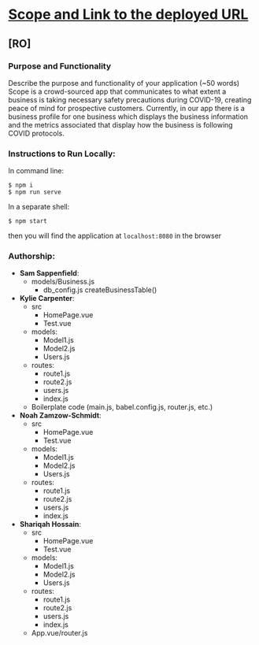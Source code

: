 
# [Scope and Link to the deployed URL](https://www.heroku.com/)
## [RO]
### Purpose and Functionality
Describe the purpose and functionality of your application (~50 words) 
Scope is a crowd-sourced app that communicates to what extent a business is taking necessary safety precautions during COVID-19, creating peace of mind for prospective customers. Currently, in our app there is a business profile for one business which displays the business information and the metrics associated that display how the business is following COVID protocols. 
### Instructions to Run Locally:
In command line:
```console
$ npm i
$ npm run serve
```
In a separate shell:
```console
$ npm start
```
then you will find the application at `localhost:8080` in the browser

### Authorship:
* **Sam Sappenfield**:
  * models/Business.js
    * db_config.js
        createBusinessTable()    
* **Kylie Carpenter**:
  * src
    * HomePage.vue
    * Test.vue
  * models:
    * Model1.js
    * Model2.js
    * Users.js
  * routes:
    * route1.js
    * route2.js
    * users.js
    * index.js
  * Boilerplate code (main.js, babel.config.js, router.js, etc.)
* **Noah Zamzow-Schmidt**:
  * src
    * HomePage.vue
    * Test.vue
  * models:
    * Model1.js
    * Model2.js
    * Users.js
  * routes:
    * route1.js
    * route2.js
    * users.js
    * index.js
* **Shariqah Hossain**:
  * src
    * HomePage.vue
    * Test.vue
  * models:
    * Model1.js
    * Model2.js
    * Users.js
  * routes:
    * route1.js
    * route2.js
    * users.js
    * index.js
  * App.vue/router.js
